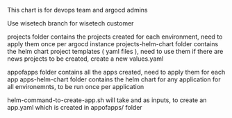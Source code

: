 This chart is for devops team and argocd admins

Use wisetech branch for wisetech customer

projects folder contains the projects created for each environment, need to apply them once per argocd instance
projects-helm-chart folder contains the helm chart project templates ( yaml files ), need to use them if there are news projects to be created, create a new values.yaml
 
appofapps folder contains all the apps created, need to apply them for each app
apps-helm-chart folder contains the helm chart for any application for all environemnts, to be run once per application

helm-command-to-create-app.sh will take <appname> and <environment> as inputs, to create an app.yaml which is created in appofapps/<appname> folder 









